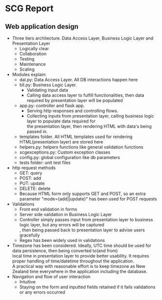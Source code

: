 # SCG Report

## Web application design
- Three tiers architecture. Data Access Layer, Business Logic Layer and Presentation Layer
    - Logically clear
    - Collaboration
    - Testing
    - Maintenance
    - Scaling
- Modules explain:
    - dal.py: Data Access Layer. All DB interactions happen here
    - bll.py: Business Logic Layer.
        - Validating input data
        - Calling data access layer to fulfill functionalities, then data required by presentation layer will be populated
    - app.py: controller and flask app.
        - Serving http responses and controlling flows.
        - Collecting inputs from presentation layer, calling business logic layer to populate data required for\
            the presentation layer, then rendering HTML with data's being passed in.
    - templates folder. All HTML templates used for rendering HTML(presentation layer) are stored here
    - helpers.py: helpers functions like general validation functions
    - scgexceptions.py: Custom exception classes
    - config.py: global configuration like db parameters
    - tests folder: unit test files
- http request methods
    - GET: query
    - POST: add
    - PUT: update
    - DELETE: delete
    - Because HTML form only supports GET and POST, so an extra parameter "mode={add||update}" has been used for POST requests
- Validations
    - Front end validation in forms
    - Server side validation in Business Logic Layer
    - Controller simply passes input from presentation layer to business logic layer, but any errors will be captured\
        , then being passed back to presentation layer to advise users gracefully
    - Regex has been widely used in validations
- Timezone has been considered. Ideally, UTC time should be used for data persistence, then being converted to(and from)\
    local time in presentation layer to provide better usability. It requires proper handling of time/datetime throughout the application.\
    A practical way with reasonable effort is to keep timezone as New Zealand time everywhere in the application including
    the database.
- Navigation and flow of user interaction
    - Intuitive
    - Staying on the form and inputted fields retained if it fails validations or any errors occurred
